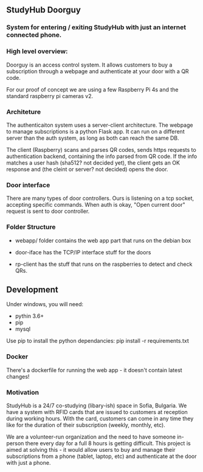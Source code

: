 ## StudyHub Doorguy

### System for entering / exiting StudyHub with just an internet connected phone.

### High level overview:

Doorguy is an access control system. It allows customers to buy a subscription through a webpage
and authenticate at your door with a QR code.

For our proof of concept we are using a few Raspberry Pi 4s and the standard raspberry pi cameras v2.

### Architeture

The authenticaiton system uses a server-client architecture. 
The webpage to manage subscriptions is a python Flask app. It can run on a different server than the auth system, as long as both can reach the same DB.

The client (Raspberry) scans and parses QR codes, sends https requests to authentication backend, containing the info parsed from QR code. If the info
matches a user hash (sha512? not decided yet), the client gets an OK response and (the cleint or server? not decided) opens the door.

### Door interface

There are many types of door controllers.
Ours is listening on a tcp socket, accepting specific commands.
When auth is okay, "Open current door" request is sent to door controller.


### Folder Structure

- webapp/ folder contains the web app part that runs on the debian box

- door-iface has the TCP/IP interface stuff for the doors

- rp-client has the stuff that runs on the raspberries to detect and check QRs. 

## Development

Under windows, you will need:
- pythin 3.6+
- pip 
- mysql 

Use pip to install the python dependancies:
pip install -r requirements.txt

### Docker

There's a dockerfile for running the web app - it doesn't contain latest changes!

### Motivation

StudyHub is a 24/7 co-studying (libary-ish) space in Sofia, Bulgaria. 
We have a system with RFID cards that are issued to customers at reception during working hours. With the card,
customers can come in any time they like for the duration of their subscription (weekly, monthly, etc).

We are a volunteer-run organization and the need to have someone in-person there every day for a full 8 hours is getting difficult.
This project is aimed at solving this - it would allow users to buy and manage their subscriptions from a phone (tablet, laptop, etc) 
and authenticate at the door with just a phone.